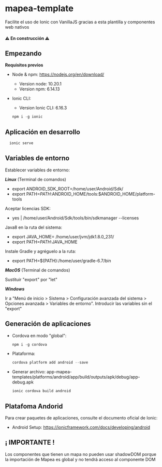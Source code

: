 # mapea-template
Facilite el uso de Ionic con VanillaJS gracias a esta plantilla y componentes web nativos

#### :warning: En construcción :warning:

## Empezando

**Requisitos previos**
* Node & npm: https://nodejs.org/en/download/
  - Version node: 10.20.1
  - Version npm: 6.14.13 
* Ionic CLI:
  - Version Ionic CLI: 6.16.3

  ```javascript
  npm i -g ionic
  ```
    
## Aplicación en desarrollo
```javascript
  ionic serve
```

## Variables de entorno
Establecer variables de entorno:

**_Linux_** (Terminal de comandos)

* export ANDROID_SDK_ROOT=/home/user/Android/Sdk/
* export PATH=${PATH}:$ANDROID_HOME/tools:$ANDROID_HOME/platform-tools

Aceptar licencias SDK:
* yes | /home/user/Android/Sdk/tools/bin/sdkmanager --licenses

Java8 en la ruta del sistema:
* export JAVA_HOME= /home/user/jvm/jdk1.8.0_231/
* export PATH=${PATH}:$JAVA_HOME

Instale Gradle y agréguelo a la ruta:
* export PATH=${PATH}:/home/user/gradle-6.7/bin

**_MacOS_** (Terminal de comandos)

Sustituir "export" por "let"

**_Windows_** 

Ir a "Menú de inicio > Sistema > Configuración avanzada del sistema > Opciones avanzada > Variables de entorno". Introducir las variables sin el "export"

## Generación de aplicaciones

* Cordova en modo "global":

  ```javascript
  npm i -g cordova
  ```
* Plataforma:

  ```javascript
  cordova platform add android --save
  ```
  
* Generar archivo: app-mapea-templates/platforms/android/app/build/outputs/apk/debug/app-debug.apk

  ```javascript
  ionic cordova build android
  ```
 
## Platafoma Andorid
Para crear paquetes de aplicaciones, consulte el documento oficial de Ionic:
* Android Setup: https://ionicframework.com/docs/developing/android

## ¡ IMPORTANTE !
Los componentes que tienen un mapa no pueden usar shadowDOM porque la importación de Mapea es global y no tendrá acceso al componente DOM
 
